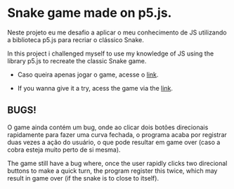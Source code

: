 # Snake game made on p5.js.

Neste projeto eu me desafio a aplicar o meu conhecimento de JS utilizando a biblioteca p5.js para recriar o clássico Snake.

In this project i challenged myself to use my knowledge of JS using the library p5.js to recreate the classic Snake game.

- Caso queira apenas jogar o game, acesse o [link](https://editor.p5js.org/Wanner_Magnifico/present/7mYuUpqJV).

- If you wanna give it a try, acess the game via the [link](https://editor.p5js.org/Wanner_Magnifico/present/7mYuUpqJV).



## BUGS!

O game ainda contém um bug, onde ao clicar dois botões direcionais rapidamente para fazer uma curva fechada, o programa acaba por registrar duas vezes a ação do usuário, o que pode resultar em game over (caso a cobra esteja muito perto de si mesma).

The game still have a bug where, once the user rapidly clicks two direcional buttons to make a quick turn, the program register this twice, which may result in game over (if the snake is to close to itself).